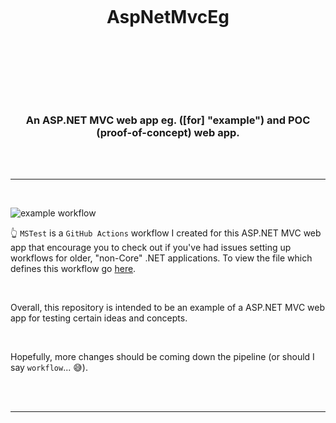 <h1 align=center>
  <br />
  
  <b> AspNetMvcEg </b>

  <br />

</h1>

<br />
<br />

<h3 align=center>
  An ASP.NET MVC web app eg. ([for] "example") and POC (proof-of-concept) web app. 
</h3>

<br />
<br />

<hr>

<br />

![example workflow](https://github.com/pjnalls/AspNetMvcEg/actions/workflows/AspNetMvcCI.yml/badge.svg)

👆 `MSTest` is a `GitHub Actions` workflow I created for this ASP.NET MVC web app that encourage you to check out if you've had issues setting up workflows for older, "non-Core" .NET applications. To view the file which defines this workflow go [here](https://github.com/pjnalls/AspNetMvcEg/blob/main/.github/workflows/AspNetMvcCI.yml).

<br />

Overall, this repository is intended to be an example of a ASP.NET MVC web app for testing certain ideas and concepts.

<br />

Hopefully, more changes should be coming down the pipeline (or should I say `workflow`... 😅).

<br />
<br />

<hr>

<br />

